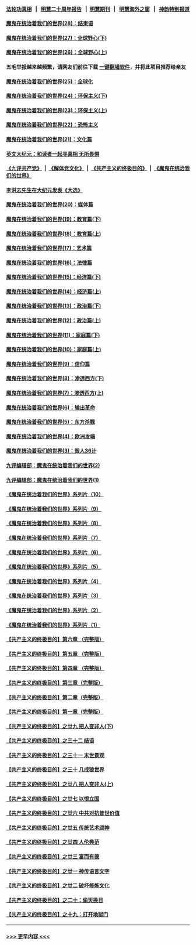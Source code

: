 #### [法轮功真相](https://github.com/gfw-breaker/truth/blob/master/README.md?t=0) &nbsp;&nbsp;|&nbsp;&nbsp; [明慧二十周年报告](https://github.com/gfw-breaker/mh-reports/blob/master/README.md?t=0) &nbsp;&nbsp;|&nbsp;&nbsp;[明慧期刊](https://github.com/gfw-breaker/mh-qikan) &nbsp;&nbsp;|&nbsp;&nbsp; [明慧海外之窗](https://github.com/gfw-breaker/mh-news/blob/master/README.md?t=0) &nbsp;&nbsp;|&nbsp;&nbsp; [神韵特别报道](https://github.com/gfw-breaker/mh-news/blob/master/shenyun.md?t=0)
#### [魔鬼在统治着我们的世界(28)：结束语](../pages/nsc422/n10936246.md?t=06121802) 
#### [魔鬼在统治着我们的世界(27)：全球野心(下)](../pages/nsc422/n10928319.md?t=06121802) 
#### [魔鬼在统治着我们的世界(26)：全球野心(上)](../pages/nsc422/n10900318.md?t=06121802) 
#### 五毛举报越来越频繁，请网友们前往下载 [一键翻墙软件](https://github.com/gfw-breaker/ssr-accounts)，并将此项目推荐给亲友
#### [魔鬼在统治着我们的世界(25)：全球化](../pages/nsc422/n10788205.md?t=06121802) 
#### [魔鬼在统治着我们的世界(24)：环保主义(下)](../pages/nsc422/n10695307.md?t=06121802) 
#### [魔鬼在统治着我们的世界(23)：环保主义(上)](../pages/nsc422/n10688613.md?t=06121802) 
#### [魔鬼在统治着我们的世界(22)：恐怖主义](../pages/nsc422/n10614727.md?t=06121802) 
#### [魔鬼在统治着我们的世界(21)：文化篇](../pages/nsc422/n10597706.md?t=06121802) 
#### [英文大纪元：和读者一起寻真相 无所畏惧](../pages/nsc422/n12542027.md?t=06121802) 
#### [《九评共产党》](https://github.com/begood0513/9ping.md/blob/master/README.md) &nbsp;|&nbsp; [《解体党文化》](../../../../jtdwh.md/blob/master/README.md)  &nbsp;|&nbsp; [《共产主义的终极目的》](../../../../gczydzjmd.md/blob/master/README.md) &nbsp;|&nbsp; [《魔鬼在统治我们的世界》](../../../../mgztzwmdsj.md/blob/master/README.md) 
#### [李洪志先生在大纪元发表《大选》](../pages/nsc422/n12534746.md?t=06121802) 
#### [魔鬼在统治着我们的世界(20)：媒体篇](../pages/nsc422/n10586579.md?t=06121802) 
#### [魔鬼在统治着我们的世界(19)：教育篇(下)](../pages/nsc422/n10564808.md?t=06121802) 
#### [魔鬼在统治着我们的世界(18)：教育篇(上)](../pages/nsc422/n10526970.md?t=06121802) 
#### [魔鬼在统治着我们的世界(17)：艺术篇](../pages/nsc422/n10499093.md?t=06121802) 
#### [魔鬼在统治着我们的世界(16)：法律篇](../pages/nsc422/n10485969.md?t=06121802) 
#### [魔鬼在统治着我们的世界(15)：经济篇(下)](../pages/nsc422/n10469975.md?t=06121802) 
#### [魔鬼在统治着我们的世界(14)：经济篇(上)](../pages/nsc422/n10457370.md?t=06121802) 
#### [魔鬼在统治着我们的世界(13)：政治篇(下)](../pages/nsc422/n10448270.md?t=06121802) 
#### [魔鬼在统治着我们的世界(12)：政治篇(上)](../pages/nsc422/n10444576.md?t=06121802) 
#### [魔鬼在统治着我们的世界(11)：家庭篇(下)](../pages/nsc422/n10440961.md?t=06121802) 
#### [魔鬼在统治着我们的世界(10)：家庭篇(上)](../pages/nsc422/n10435448.md?t=06121802) 
#### [魔鬼在统治着我们的世界(9)：信仰篇](../pages/nsc422/n10432159.md?t=06121802) 
#### [魔鬼在统治着我们的世界(8)：渗透西方(下)](../pages/nsc422/n10429603.md?t=06121802) 
#### [魔鬼在统治着我们的世界(7)：渗透西方(上)](../pages/nsc422/n10426013.md?t=06121802) 
#### [魔鬼在统治着我们的世界(6)：输出革命](../pages/nsc422/n10421536.md?t=06121802) 
#### [魔鬼在统治着我们的世界(5)：东方杀戮](../pages/nsc422/n10417707.md?t=06121802) 
#### [魔鬼在统治着我们的世界(4)：欧洲发端](../pages/nsc422/n10414890.md?t=06121802) 
#### [魔鬼在统治着我们的世界(3)：毁人36计](../pages/nsc422/n10411583.md?t=06121802) 
#### [九评编辑部：魔鬼在统治着我们的世界(2)](../pages/nsc422/n10410036.md?t=06121802) 
#### [九评编辑部：魔鬼在统治着我们的世界(1)](../pages/nsc422/n10406825.md?t=06121802) 
#### [《魔鬼在统治着我们的世界》系列片（10）](../pages/nsc422/n12292670.md?t=06121802) 
#### [《魔鬼在统治着我们的世界》系列片（9）](../pages/nsc422/n12290859.md?t=06121802) 
#### [《魔鬼在统治着我们的世界》系列片（8）](../pages/nsc422/n12287445.md?t=06121802) 
#### [《魔鬼在统治着我们的世界》系列片（7）](../pages/nsc422/n12283425.md?t=06121802) 
#### [《魔鬼在统治着我们的世界》系列片（6）](../pages/nsc422/n12282314.md?t=06121802) 
#### [《魔鬼在统治着我们的世界》系列片（5）](../pages/nsc422/n12281419.md?t=06121802) 
#### [《魔鬼在统治着我们的世界》系列片（4）](../pages/nsc422/n12274024.md?t=06121802) 
#### [《魔鬼在统治着我们的世界》系列片（3）](../pages/nsc422/n12271322.md?t=06121802) 
#### [《魔鬼在统治着我们的世界》系列片（2）](../pages/nsc422/n12269049.md?t=06121802) 
#### [《魔鬼在统治着我们的世界》系列片（1）](../pages/nsc422/n12267575.md?t=06121802) 
#### [【共产主义的终极目的】第六章 （完整版）](../pages/nsc422/n11428913.md?t=06121802) 
#### [【共产主义的终极目的】第五章 （完整版）](../pages/nsc422/n11428912.md?t=06121802) 
#### [【共产主义的终极目的】第四章 （完整版）](../pages/nsc422/n11428907.md?t=06121802) 
#### [【共产主义的终极目的】第三章（完整版）](../pages/nsc422/n11428848.md?t=06121802) 
#### [【共产主义的终极目的】第二章（完整版）](../pages/nsc422/n11428831.md?t=06121802) 
#### [【共产主义的终极目的】第一章（完整版）](../pages/nsc422/n11417651.md?t=06121802) 
#### [【共产主义的终极目的】之廿九 把人变非人(下)](../pages/nsc422/n11344140.md?t=06121802) 
#### [【共产主义的终极目的】之三十二 结语](../pages/nsc422/n11360535.md?t=06121802) 
#### [【共产主义的终极目的】之三十一 末世景观](../pages/nsc422/n11351129.md?t=06121802) 
#### [【共产主义的终极目的】之三十 几成狼世界](../pages/nsc422/n11348280.md?t=06121802) 
#### [【共产主义的终极目的】之廿八 把人变非人(上)](../pages/nsc422/n11340492.md?t=06121802) 
#### [【共产主义的终极目的】之廿七 以恨立国](../pages/nsc422/n11336944.md?t=06121802) 
#### [【共产主义的终极目的】之廿六 中共对抗普世价值](../pages/nsc422/n11324785.md?t=06121802) 
#### [【共产主义的终极目的】之廿五 传统艺术颂神](../pages/nsc422/n11296396.md?t=06121802) 
#### [【共产主义的终极目的】之廿四 人伦典范](../pages/nsc422/n11296397.md?t=06121802) 
#### [【共产主义的终极目的】之廿三 富而有德](../pages/nsc422/n11283598.md?t=06121802) 
#### [【共产主义的终极目的】之廿一 神传语言文字](../pages/nsc422/n11263265.md?t=06121802) 
#### [【共产主义的终极目的】之廿二 破坏修炼文化](../pages/nsc422/n11245728.md?t=06121802) 
#### [【共产主义的终极目的】之二十：偷天换日](../pages/nsc422/n11238846.md?t=06121802) 
#### [【共产主义的终极目的】之十九：打开地狱门](../pages/nsc422/n11206376.md?t=06121802) 

----
#### [ >>> 更早内容 <<< ](../indexes/nsc422-earlier.md)
